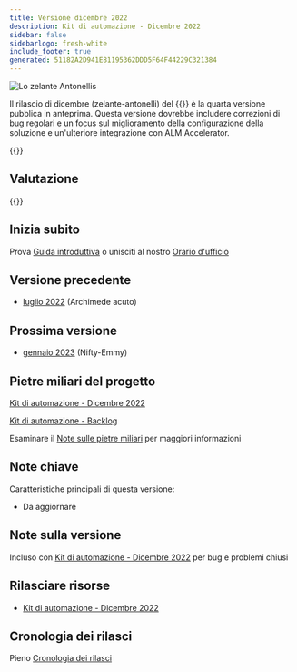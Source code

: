 ```yaml
---
title: Versione dicembre 2022
description: Kit di automazione - Dicembre 2022
sidebar: false
sidebarlogo: fresh-white
include_footer: true
generated: 51182A2D941E81195362DDD5F64F44229C321384
---
```


<div class="optional">

![Lo zelante Antonellis](/images/zealous-antonelli.png)

Il rilascio di dicembre (zelante-antonelli) del {{<product-name>}} è la quarta versione pubblica in anteprima. Questa versione dovrebbe includere correzioni di bug regolari e un focus sul miglioramento della configurazione della soluzione e un'ulteriore integrazione con ALM Accelerator.

</div>

<div class="optional">

{{<presentationStyles>}}

## Valutazione

{{<questions name="/content/it/releases/december-2022.json" completed="Grazie per aver fornito feedback" shownavigationbuttons="false" locale="it">}}

</div>

<div class="optional">

## Inizia subito

Prova [Guida introduttiva](/it/get-started) o unisciti al nostro [Orario d'ufficio](/it/office-hours)

## Versione precedente

- [luglio 2022](/it/releases/november-2022) (Archimede acuto)

## Prossima versione

- [gennaio 2023](/it/releases/january-2023) (Nifty-Emmy)

## Pietre miliari del progetto

[Kit di automazione - Dicembre 2022](https://github.com/orgs/microsoft/projects/486/views/5)

[Kit di automazione - Backlog](https://github.com/orgs/microsoft/projects/486/views/1)

Esaminare il [Note sulle pietre miliari](/it/releases/milestones) per maggiori informazioni

## Note chiave

Caratteristiche principali di questa versione:

- Da aggiornare

## Note sulla versione

Incluso con [Kit di automazione - Dicembre 2022](https://github.com/microsoft/powercat-automation-kit/releases/tag/AutomationKit-December2022) per bug e problemi chiusi

## Rilasciare risorse

- [Kit di automazione - Dicembre 2022](https://github.com/microsoft/powercat-automation-kit/releases/tag/AutomationKit-December2022)

## Cronologia dei rilasci

Pieno [Cronologia dei rilasci](/it/releases)

</div>
